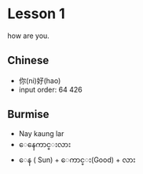 # Lesson 1

how are you.


## Chinese
* 你(ni)好(hao)
* input order: 64  426 


## Burmise
* Nay kaung lar
*  ေနေကာင္းလား 
* ေန ( Sun)   + ေကာင္း(Good)  + လား
